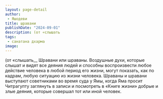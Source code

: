 ```yaml
---
layout: page-detail
author:
 - Яшодеви
title: шравани
publishDate: "2024-09-01"
description: (от «слышать
tags:
 - санатана дхарма
image: 
---
```


(от «слышать__
Шравани или шраваны.
Воздушные духи, которые слышат и видят все деяния людей и способны воспроизвести любое действие человека в любой период его жизни, могут показать, как по кадрам, любую ситуацию из жизни человека. Шраваны и шравани выступают советниками во время суда у Ямы, когда Яма просит Читрагупту заглянуть в записи и посмотреть в «Книге жизни» добрые и злые деяния, которые совершал тот или иной человек.

